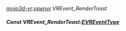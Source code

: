 _[mojo3d-vr](../../modules/mojo3d-vr/mojo3d-vr-module.md):[openvr](openvr:).VREvent\_RenderToast_
##### Const VREvent\_RenderToast:[EVREventType](../../modules/mojo3d-vr/openvr-evreventtype.md)
